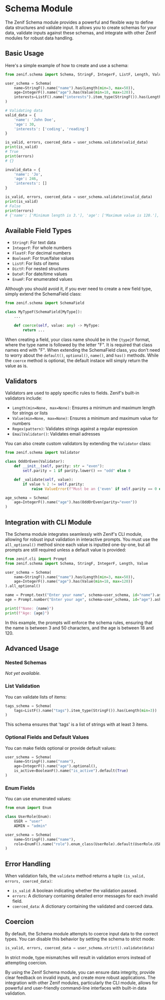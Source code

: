 # Schema Module

The Zenif Schema module provides a powerful and flexible way to define data structures and validate input. It allows you to create schemas for your data, validate inputs against these schemas, and integrate with other Zenif modules for robust data handling.

## Basic Usage

Here's a simple example of how to create and use a schema:

```python
from zenif.schema import Schema, StringF, IntegerF, ListF, Length, Value

user_schema = Schema(
    name=StringF().name("name").has(Length(min=3, max=50)),
    age=IntegerF().name("age").has(Value(min=18, max=120)),
    interests=ListF().name("interests").item_type(StringF()).has(Length(min=1))
)

# Validating data
valid_data = {
    'name': 'John Doe',
    'age': 30,
    'interests': ['coding', 'reading']
}

is_valid, errors, coerced_data = user_schema.validate(valid_data)
print(is_valid)
# True
print(errors)
# {}

invalid_data = {
    'name': 'Jo',
    'age': 246,
    'interests': []
}

is_valid, errors, coerced_data = user_schema.validate(invalid_data)
print(is_valid)
# False
print(errors)
# {'name': ['Minimum length is 3.'], 'age': ['Maximum value is 120.'], 'interests': ['Minimum length is 1.']}
```

## Available Field Types

- `StringF`: For text data
- `IntegerF`: For whole numbers
- `FloatF`: For decimal numbers
- `BooleanF`: For true/false values
- `ListF`: For lists of items
- `DictF`: For nested structures
- `DateF`: For date/time values
- `EnumF`: For enumerated values

Although you should avoid it, if you ever need to create a new field type, simply extend the SchemaField class:

```python
from zenif.schema import SchemaField

class MyTypeF(SchemaField[MyType]):
    ...

    def coerce(self, value: any) -> MyType:
        return ...
```

When creating a field, your class name should be in the `{type}F` format, where the type name is followed by the letter "F". It is required that class names end with "F". When extending the SchemaField class, you don't need to worry about the `default()`, `optional()`, `name()`, and `has()` methods. While the `coerce` method is optional, the default instace will simply return the value as is.

## Validators

Validators are used to apply specific rules to fields. Zenif's built-in validators include:

- `Length(min=None, max=None)`: Ensures a minimum and maximum length for strings or lists
- `Value(min=None, max=None)`: Ensures a minimum and maximum value for numbers
- `Regex(pattern)`: Validates strings against a regular expression
- `EmailValidator()`: Validates email adresses

You can also create custom validators by extending the `Validator` class:

```python
from zenif.schema import Validator

class OddOrEven(Validator):
    def __init__(self, parity: str = "even"):
        self.parity = 1 if parity.lower() == "odd" else 0

    def _validate(self, value):
        if value % 2 != self.parity:
            raise ValueError(f"Must be an {'even' if self.parity == 0 else 'odd'} number.")

age_schema = Schema(
    age=IntegerF().name("age").has(OddOrEven(parity="even"))
)
```

## Integration with CLI Module

The Schema module integrates seamlessly with Zenif's CLI module, allowing for robust input validation in interactive prompts. You must use the `all_optional()` method since each value is inputted one-by-one, but all prompts are still required unless a default value is provided:

```python
from zenif.cli import Prompt
from zenif.schema import Schema, StringF, IntegerF, Length, Value

user_schema = Schema(
    name=StringF().name("name").has(Length(min=3, max=50)),
    age=IntegerF().name("age").has(Value(min=18, max=120))
).all_optional()

name = Prompt.text("Enter your name", schema=user_schema, id="name").ask()
age = Prompt.number("Enter your age", schema=user_schema, id="age").ask()

print(f"Name: {name}")
print(f"Age: {age}")
```

In this example, the prompts will enforce the schema rules, ensuring that the name is between 3 and 50 characters, and the age is between 18 and 120.

## Advanced Usage

### Nested Schemas

*Not yet available.*

### List Validation

You can validate lists of items:

```python
tags_schema = Schema(
    tags=ListF().name("tags").item_type(StringF()).has(Length(min=3))
)
```

This schema ensures that 'tags' is a list of strings with at least 3 items.

### Optional Fields and Default Values

You can make fields optional or provide default values:

```python
user_schema = Schema(
    name=StringF().name("name"),
    age=IntegerF().name("age").optional(),
    is_active=BooleanF().name("is_active").default(True)
)
```

### Enum Fields

You can use enumerated values:

```python
from enum import Enum

class UserRole(Enum):
    USER = "user"
    ADMIN = "admin"

user_schema = Schema(
    name=StringF().name("name"),
    role=EnumF().name("role").enum_class(UserRole).default(UserRole.USER)
)
```

## Error Handling

When validation fails, the `validate` method returns a tuple `(is_valid, errors, coerced_data)`:

- `is_valid`: A boolean indicating whether the validation passed.
- `errors`: A dictionary containing detailed error messages for each invalid field.
- `coerced_data`: A dictionary containing the validated and coerced data.

## Coercion

By default, the Schema module attempts to coerce input data to the correct types. You can disable this behavior by setting the schema to strict mode:

```python
is_valid, errors, coerced_data = user_schema.strict().validate(data)
```

In strict mode, type mismatches will result in validation errors instead of attempting coercion.

By using the Zenif Schema module, you can ensure data integrity, provide clear feedback on invalid inputs, and create more robust applications. The integration with other Zenif modules, particularly the CLI module, allows for powerful and user-friendly command-line interfaces with built-in data validation.
